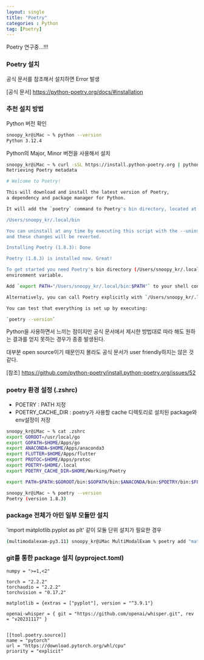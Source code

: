 ```yaml
---
layout: single
title: "Poetry"
categories : Python
tag: [Poetry]
---
```


Poetry 연구중...!!!

### Poetry 설치

공식 문서를 참조해서 설치하면 Error 발생

[공식 문서] https://python-poetry.org/docs/#installation

### 추천 설치 방법

Python 버전 확인

```bash
snoopy_kr@iMac ~ % python --version
Python 3.12.4
```

Python의 Major, Minor 버전을 사용해서 설치

```bash
snoopy_kr@iMac ~ % curl -sSL https://install.python-poetry.org | python3.12 - 
Retrieving Poetry metadata

# Welcome to Poetry!

This will download and install the latest version of Poetry,
a dependency and package manager for Python.

It will add the `poetry` command to Poetry's bin directory, located at:

/Users/snoopy_kr/.local/bin

You can uninstall at any time by executing this script with the --uninstall option,
and these changes will be reverted.

Installing Poetry (1.8.3): Done

Poetry (1.8.3) is installed now. Great!

To get started you need Poetry's bin directory (/Users/snoopy_kr/.local/bin) in your `PATH`
environment variable.

Add `export PATH="/Users/snoopy_kr/.local/bin:$PATH"` to your shell configuration file.

Alternatively, you can call Poetry explicitly with `/Users/snoopy_kr/.local/bin/poetry`.

You can test that everything is set up by executing:

`poetry --version`
```

Python을 사용하면서 느끼는 점이지만 공식 문서에서 제시한 방법대로 따라 해도 원하는 결과를 얻지 못하는 경우가 종종 발생된다.

대부분 open source이기 때문인지 몰라도 공식 문서가 user friendly하지는 않은 것 같다.

[참조] https://github.com/python-poetry/install.python-poetry.org/issues/52


### poetry 환경 설정 (.zshrc)

- POETRY : PATH 지정
- POETRY_CACHE_DIR : poetry가 사용할 cache 디렉토리로 설치된 package와 env설정이 저장

```bash
snoopy_kr@iMac ~ % cat .zshrc 
export GOROOT=/usr/local/go
export GOPATH=$HOME/Apps/go
export ANACONDA=$HOME/Apps/anaconda3
export FLUTTER=$HOME/Apps/flutter
export PROTOC=$HOME/Apps/protoc
export POETRY=$HOME/.local
export POETRY_CACHE_DIR=$HOME/Working/Poetry

export PATH=$PATH:$GOROOT/bin:$GOPATH/bin:$ANACONDA/bin:$POETRY/bin:$FLUTTER/bin:$PROTOC/bin

snoopy_kr@iMac ~ % poetry --version
Poetry (version 1.8.3)
```

### package 전체가 아민 일부 모듈만 설치

'import matplotlib.pyplot as plt' 같이 모듈 단위 설치가 필요한 경우

```bash
(multimodalexam-py3.11) snoopy_kr@iMac MultiModalExam % poetry add "matplotlib[pyplot]"     
```

### git를 통한 package 설치 (pyproject.toml) 

```
numpy = ">=1,<2"

torch = "2.2.2"
torchaudio = "2.2.2"
torchvision = "0.17.2"

matplotlib = {extras = ["pyplot"], version = "^3.9.1"}

openai-whisper = { git = "https://github.com/openai/whisper.git", rev = "v20231117" }


[[tool.poetry.source]]
name = "pytorch"
url = "https://download.pytorch.org/whl/cpu"
priority = "explicit"
```